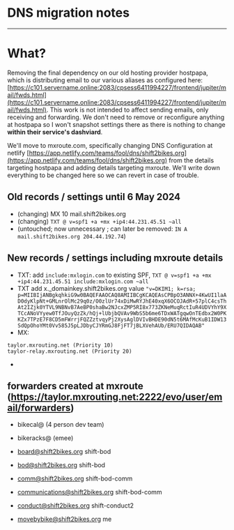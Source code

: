 # DNS migration notes

----

# What?

Removing the final dependency on our old hosting provider hostpapa, which is
distributing email to our various aliases as configured here:  [https://c101.servername.online:2083/cpsess6411994227/frontend/jupiter/mail/fwds.html](https://c101.servername.online:2083/cpsess6411994227/frontend/jupiter/mail/fwds.html).  This work is not intended to affect sending emails, only receiving and forwarding.  We don't need to remove or reconfigure anything at hostpapa so I won't snapshot settings there as there is nothing to change **within their service's dashviard**.

We'll move to mxroute.com, specifically changing DNS Configuration at netlify [https://app.netlify.com/teams/fool/dns/shift2bikes.org](https://app.netlify.com/teams/fool/dns/shift2bikes.org) from the details targeting hostpapa and adding details targeting mxroute.  We'll write down everything to be changed here so we can revert in case of trouble.

## Old records / settings until 6 May 2024

- (changing) MX  10 mail.shift2bikes.org
- (changing) `TXT @ v=spf1 +a +mx +ip4:44.231.45.51 ~all`
- (untouched; now unnecessary ; can later be removed: `IN A mail.shift2bikes.org 204.44.192.74`)

## New records / settings including mxroute details

- TXT: add `include:mxlogin.com` to existing SPF, `TXT @ v=spf1 +a +mx +ip4:44.231.45.51 include:mxlogin.com ~all`
- TXT add x._domainkey.shift2bikes.org value `"v=DKIM1; k=rsa; p=MIIBIjANBgkqhkiG9w0BAQEFAAOCAQ8AMIIBCgKCAQEAsCPBpO3ANNX+4KwUI1laAD0dyKlpNt+GMLnrOlMc29q0z/O0zlUr74xDiMwRYJhE40xqX6OCOJAdR+57plC4csThAt2IZjk0YTVL9NBNvB7AeBP0shaBw2NJcxZMP5RI8x773ZKNeMuqRctIuR4UDVYhY9XTCcANoVYyew0TfJOuyQzZk/hQj+lUbjbQVAv9WbS5b6me6TDxWATgqwOnTEdbx2W0PKKZx7TPzE7F8CD5mFWrrjFQZZztvqyPj2XysAglDVIvBHDE90dN5t6MAfMcKuB1IDW13SdQpOhoYMt0Vv585J5pLJDbyCJYRmGJ8FjFT7jBLXVehAUb/ERU7QIDAQAB"`
- MX: 
```
taylor.mxrouting.net (Priority 10)
taylor-relay.mxrouting.net (Priority 20)
```
-



## forwarders created at mxroute (https://taylor.mxrouting.net:2222/evo/user/email/forwarders)

- bikecal@ (4 person dev team)

- bikeracks@ (emee)

- board@shift2bikes.org   shift-bod

- bod@shift2bikes.org     shift-bod

- comm@shift2bikes.org    shift-bod-comm
- communications@shift2bikes.org  shift-bod-comm

- conduct@shift2bikes.org shift-conduct2

- movebybike@shift2bikes.org me
